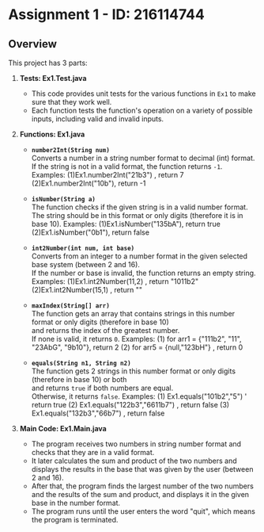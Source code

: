 # Assignment 1 - ID: 216114744

## Overview
This project has 3 parts:

1. **Tests: Ex1.Test.java**
   - This code provides unit tests for the various functions in `Ex1` to make sure that they work well.
   - Each function tests the function's operation on a variety of possible inputs, including valid and invalid inputs.

2. **Functions: Ex1.java**

   - **`number2Int(String num)`**  
     Converts a number in a string number format to decimal (int) format.  
     If the string is not in a valid format, the function returns `-1`.
     Examples:
     (1)Ex1.number2Int("21b3") , return 7
     (2)Ex1.number2Int("10b"), return -1

   - **`isNumber(String a)`**  
     The function checks if the given string is in a valid number format.  
     The string should be in this format or only digits (therefore it is in base 10).
     Examples:
     (1)Ex1.isNumber("135bA"), return true
     (2)Ex1.isNumber("0b1"), return false

   - **`int2Number(int num, int base)`**  
     Converts from an integer to a number format in the given selected base system (between 2 and 16).  
     If the number or base is invalid, the function returns an empty string.
     Examples:
     (1)Ex1.int2Number(11,2) , return "1011b2"
     (2)Ex1.int2Number(15,1) , return ""
     
   - **`maxIndex(String[] arr)`**  
     The function gets an array that contains strings in this number format or only digits (therefore in base 10)  
     and returns the index of the greatest number.  
     If none is valid, it returns `0`.
     Examples:
     (1)  for arr1 = {"111b2", "11", "23AbG", "9b10"}, return 2
     (2) for arr5 = {null,"123bH"} , return 0
     
   - **`equals(String n1, String n2)`**  
     The function gets 2 strings in this number format or only digits (therefore in base 10) or both  
     and returns `true` if both numbers are equal.  
     Otherwise, it returns `false`.
     Examples:
     (1) Ex1.equals("101b2","5") ' return true
     (2) Ex1.equals("122b3","6611b7") , return false
     (3) Ex1.equals("132b3","66b7") , return false

3. **Main Code: Ex1.Main.java**
   - The program receives two numbers in string number format and checks that they are in a valid format.  
   - It later calculates the sum and product of the two numbers and displays the results in the base that was given by the user (between 2 and 16).  
   - After that, the program finds the largest number of the two numbers and the results of the sum and product, and displays it in the given base in the number format.  
   - The program runs until the user enters the word "quit", which means the program is terminated.
